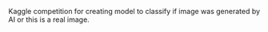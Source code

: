 Kaggle competition for creating model to classify if image was generated by AI or this is a real image.
